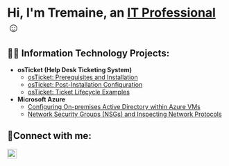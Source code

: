 <h1>Hi, I'm Tremaine, an <a href="https://https://www.linkedin.com/in/tremaine-russ-gordon/
">IT Professional</a>☺</h1>

<h2>👨‍💻 Information Technology Projects:</h2>

- <b>osTicket (Help Desk Ticketing System)</b>
  - [osTicket: Prerequisites and Installation](https://github.com/tremango/osticket-prereqs)
  - [osTicket: Post-Installation Configuration](https://github.com/tremango/post-install-config)
  - [osTicket: Ticket Lifecycle Examples](https://github.com/tremango/ticket-lifecycle)
- <b>Microsoft Azure</b>
  - [Configuring On-premises Active Directory within Azure VMs](https://github.com/tremango/configure-ad)
  - [Network Security Groups (NSGs) and Inspecting Network Protocols](https://github.com/tremango/azure-network-protocols)

<h2>🤳Connect with me:</h2>

[<img align="left" alt="Tremaine | LinkedIn" width="22px" src="https://cdn.jsdelivr.net/npm/simple-icons@v3/icons/linkedin.svg" />][linkedin]



[linkedin]: https://www.linkedin.com/in/tremaine-russ-gordon/
